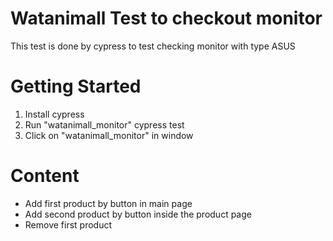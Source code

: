 # Watanimall Test to checkout monitor 
This test is done by cypress to test checking monitor with type ASUS
# Getting Started 
1. Install cypress
2. Run "watanimall_monitor" cypress test
3. Click on "watanimall_monitor" in window
# Content
- Add first product by button in main page
- Add second product by button inside the product page
- Remove first product
